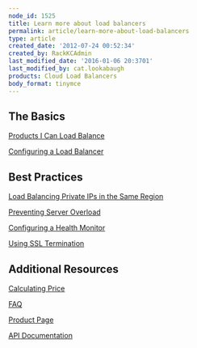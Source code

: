 ```yaml
---
node_id: 1525
title: Learn more about load balancers
permalink: article/learn-more-about-load-balancers
type: article
created_date: '2012-07-24 00:52:34'
created_by: RackKCAdmin
last_modified_date: '2016-01-06 20:3701'
last_modified_by: cat.lookabaugh
products: Cloud Load Balancers
body_format: tinymce
---
```


The Basics
----------

[Products I Can Load
Balance](http://www.rackspace.com/knowledge_center/article/products-i-can-load-balance "Products I Can Load Balance")

[Configuring a Load
Balancer](http://www.rackspace.com/knowledge_center/article/configure-a-load-balancer)

 

Best Practices
--------------

[Load Balancing Private IPs in the Same
Region](http://www.rackspace.com/knowledge_center/article/load-balancing-internal-ips-in-the-same-region)

[Preventing Server
Overload](http://www.rackspace.com/knowledge_center/article/prevent-server-overload-with-cloud-load-balancers "Preventing Server Overload")

[Configuring a Health
Monitor](http://www.rackspace.com/knowledge_center/article/configure-a-health-monitor "Configuring a Health Monitor")

[Using SSL
Termination](http://www.rackspace.com/knowledge_center/product-faq/cloud-load-balancers)

 

Additional Resources
--------------------

[Calculating
Price](http://www.rackspace.com/cloud/cloud_hosting_products/loadbalancers/pricing/ "Cloud Load Balancers Pricing")

[FAQ](http://www.rackspace.com/cloud/cloud_hosting_products/loadbalancers/faq/ "Cloud Load Balancers FAQ")

[Product
Page](http://www.rackspace.com/cloud/cloud_hosting_products/loadbalancers/ "Cloud Load Balancers Product Page")

[API
Documentation](https://developer.rackspace.com/docs/ "Rackspace Cloud API Documentation")

